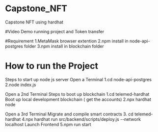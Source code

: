 # Capstone_NFT
Capstone NFT using hardhat

#Video Demo running project and Token transfer


#Requirement
1.MetaMask browser extention
2.npm install in  node-api-postgres folder
3.npm install in  blockchain folder

# How to run the Project
Steps to start up node js server
Open a Terminal
1.cd node-api-postgres
2.node index.js

Open a 2nd Terminal 
Steps to boot up blockchain
1.cd telemed-hardhat
Boot up local development blockchain ( get the accounts)
2.npx hardhat node

Open a 3rd Terminal
Migrate and compile smart contracts
3. cd telemed-hardhat
4.npx hardhat run src/backend/scripts/deploy.js --network localhost
Launch Frontend
5.npm run start
